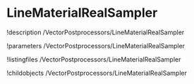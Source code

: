 <!-- MOOSE Documentation Stub: Remove this when content is added. -->

# LineMaterialRealSampler
!description /VectorPostprocessors/LineMaterialRealSampler

!parameters /VectorPostprocessors/LineMaterialRealSampler

!listingfiles /VectorPostprocessors/LineMaterialRealSampler

!childobjects /VectorPostprocessors/LineMaterialRealSampler
